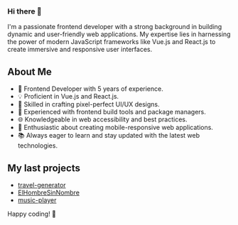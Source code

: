 
### Hi there 👋

I'm a passionate frontend developer with a strong background in building dynamic and user-friendly web applications. My expertise lies in harnessing the power of modern JavaScript frameworks like Vue.js and React.js to create immersive and responsive user interfaces.

## About Me

- 🚀 Frontend Developer with 5 years of experience.
- 💡 Proficient in Vue.js and React.js.
- 🎨 Skilled in crafting pixel-perfect UI/UX designs.
- 🔧 Experienced with frontend build tools and package managers.
- 🌐 Knowledgeable in web accessibility and best practices.
- 📱 Enthusiastic about creating mobile-responsive web applications.
- 📚 Always eager to learn and stay updated with the latest web technologies.

## My last projects

- [travel-generator](https://github.com/ElHombreSinNombre/travel-generator)
- [ElHombreSinNombre](https://github.com/ElHombreSinNombre/ElHombreSinNombre)
- [music-player](https://github.com/ElHombreSinNombre/music-player)

Happy coding! 🚀